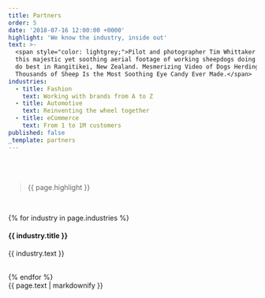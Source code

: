 ```yaml
---
title: Partners
order: 5
date: '2018-07-16 12:00:00 +0000'
highlight: 'We know the industry, inside out'
text: >-
  <span style="color: lightgrey;">Pilot and photographer Tim Whittaker captured
  this majestic yet soothing aerial footage of working sheepdogs doing what they
  do best in Rangitikei, New Zealand. Mesmerizing Video of Dogs Herding
  Thousands of Sheep Is the Most Soothing Eye Candy Ever Made.</span>
industries:
  - title: Fashion
    text: Working with brands from A to Z
  - title: Automotive
    text: Reinventing the wheel together
  - title: eCommerce
    text: From 1 to 1M customers
published: false
_template: partners
---
```


<div class="row u-menu-paddding" style="margin-top: 4rem;">
  <div class="col-xs-12 col-sm-6">
    <blockquote><p>{{ page.highlight }}</p></blockquote>
    <br>

{% for industry in page.industries %}
  <h4>{{ industry.title }}</h4>
  <p>{{ industry.text }}</p>
  <br>
{% endfor %}

  </div>
  <div class="col-xs-12 col-sm-4">
    {{ page.text | markdownify }}
  </div>
</div>
